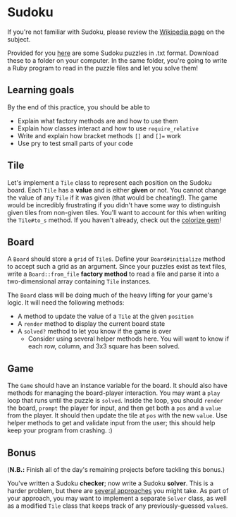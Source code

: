 # Sudoku

If you're not familiar with Sudoku, please review the [Wikipedia
page][sudoku-wiki] on the subject.

Provided for you [here][puzzles-zip] are some Sudoku puzzles in .txt
format. Download these to a folder on your computer. In the same folder,
you're going to write a Ruby program to read in the puzzle files and let
you solve them!

[sudoku-wiki]: https://en.wikipedia.org/wiki/Sudoku
[puzzles-zip]: https://assets.aaonline.io/fullstack/ruby/projects/sudoku/puzzles.zip

## Learning goals

By the end of this practice, you should be able to

* Explain what factory methods are and how to use them
* Explain how classes interact and how to use `require_relative`
* Write and explain how bracket methods `[]` and `[]=` work
* Use pry to test small parts of your code

## Tile

Let's implement a `Tile` class to represent each position on the Sudoku
board. Each `Tile` has a **value** and is either **given** or not. You cannot
change the value of any `Tile` if it was given (that would be
cheating!). The game would be incredibly frustrating if you didn't have
some way to distinguish given tiles from non-given tiles. You'll want to
account for this when writing the `Tile#to_s` method. If you haven't
already, check out the [colorize gem][colorize]!

[colorize]: https://github.com/fazibear/colorize

## Board

A `Board` should store a `grid` of `Tile`s. Define your `Board#initialize`
method to accept such a grid as an argument. Since your puzzles exist as
text files, write a `Board::from_file` **factory method** to read
a file and parse it into a two-dimensional array containing `Tile`
instances.

The `Board` class will be doing much of the heavy lifting for your game's
logic. It will need the following methods:

* A method to update the value of a `Tile` at the given `position`
* A `render` method to display the current board state
* A `solved?` method to let you know if the game is over
  * Consider using several helper methods here. You will want to know if each
    row, column, and 3x3 square has been solved.

## Game

The `Game` should have an instance variable for the board. It should also have
methods for managing the board-player interaction. You may want a `play` loop
that runs until the puzzle is `solved`. Inside the loop, you should `render` the
board, `prompt` the player for input, and then get both a `pos` and a `value`
from the player. It should then update the tile at `pos` with the new `value`.
Use helper methods to get and validate input from the user; this should help
keep your program from crashing. :)

## Bonus

(**N.B.:** Finish all of the day's remaining projects before tackling this
bonus.)

You've written a Sudoku **checker**; now write a Sudoku **solver**. This is a
harder problem, but there are [several approaches][solver-algorithms] you might
take. As part of your approach, you may want to implement a separate `Solver`
class, as well as a modified `Tile` class that keeps track of any
previously-guessed `value`s.

[solver-algorithms]: https://en.wikipedia.org/wiki/Sudoku_solving_algorithms